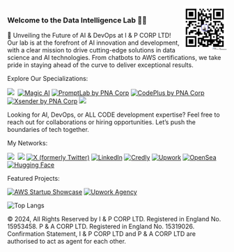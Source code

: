 <img align='right' src='p&acorp_qrcode.png' width=20% />

### Welcome to the Data Intelligence Lab 🚀</strong>✨

🚀 Unveiling the Future of AI & DevOps at I & P CORP LTD!
Our lab is at the forefront of AI innovation and development, with a clear mission to drive cutting-edge solutions in data science and AI technologies. From chatbots to AWS certifications, we take pride in staying ahead of the curve to deliver exceptional results.

Explore Our Specializations:

<a href='https://ai.pnacorp.co.uk/'><img src='https://img.shields.io/badge/💭_AI%20Chatbot-8A2BE2' /></a>&nbsp;
[![Magic AI](https://img.shields.io/badge/Magic%20AI-Ultimate%20AIChatbot%20⚡️-blue?style=social&logo=magic)](https://magicai.pnacorp.co.uk/)
[![PromptLab by PNA Corp](https://img.shields.io/badge/🔬%20PromptLab-AI%20Prompt%20Marketplace-blue?style=social&logo=lab)](https://promptlab.pnacorp.co.uk/)
[![CodePlus by PNA Corp](https://img.shields.io/badge/🌩️%20CodePlus-Digital%20Marketplace-blue?style=social&logo=code)](https://codeplus.pnacorp.co.uk/)
[![Xsender by PNA Corp](https://img.shields.io/badge/☄️%20Xsender-Send%20SMS,%20Emails,%20And%20WhatsApp%20Messages%20Effortlessly.-blue?style=social&logo=sender)](https://xsender.pnacorp.co.uk/)
<a href='https://aws.amazon.com/startups/showcase/startup-details/cab1ea05-43cb-4473-b665-39a13021977a'><img src='https://img.shields.io/badge/🏅_Certified_(AWS)_Startup-F37C23' /></a>&nbsp;

Looking for AI, DevOps, or ALL CODE development expertise? Feel free to reach out for collaborations or hiring opportunities. Let’s push the boundaries of tech together.

My Networks:

<img src='https://img.shields.io/github/stars/nnaemek2?color=green&style=social' />&nbsp;
<img src='https://img.shields.io/github/followers/nnaemek2?color=green&style=social' />
[![X (formerly Twitter)](https://img.shields.io/badge/X-Cov_Hub-blue?style=social&logo=x)](https://x.com/cov_hub)
[![LinkedIn](https://img.shields.io/badge/LinkedIn-Paul%20Nnaemeka-green?style=social&logo=linkedin)](https://www.linkedin.com/in/paul-nnaemeka-city-of-dublin)
[![Credly](https://img.shields.io/badge/Credly-Paul%20Nnaemeka-blue?style=social&logo=credly)](https://www.credly.com/users/paul-nnaemeka-city-of-london)
[![Upwork](https://img.shields.io/badge/Upwork-Paul%20Nnaemeka-green?style=social&logo=upwork)](https://www.upwork.com/freelancers/nnaemek2)
[![OpenSea](https://img.shields.io/badge/OpenSea-33%20Faces%20of%20a%20Pretender-blue?style=social&logo=opensea)](https://opensea.io/collection/33-faces-of-a-pretender/overview)
[![Hugging Face](https://img.shields.io/badge/Hugging%20Face-nnaemek2-yellow?style=social&logo=huggingface)](https://huggingface.co/nnaemek2)

Featured Projects:

[![AWS Startup Showcase](https://img.shields.io/badge/AWS%20Showcase-Our_GenAI_Startup-green?style=social&logo=amazon-aws)](https://aws.amazon.com/startups/showcase/startup-details/cab1ea05-43cb-4473-b665-39a13021977a)
[![Upwork Agency](https://img.shields.io/badge/Upwork-Prime%20Agency-green?style=social&logo=upwork)](https://www.upwork.com/agencies/prime/)

![Top Langs](https://github-readme-stats.vercel.app/api/top-langs/?username=nnaemek2&layout=compact)

© 2024, All Rights Reserved by I & P CORP LTD. Registered in England No. 15953458. P & A CORP LTD. Registered in England No. 15319026. Confirmation Statement, I & P CORP LTD and P & A CORP LTD are authorised to act as agent for each other.
